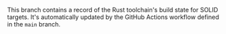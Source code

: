 This branch contains a record of the Rust toolchain's build state for SOLID targets. It's automatically updated by the GitHub Actions workflow defined in the `main` branch.

